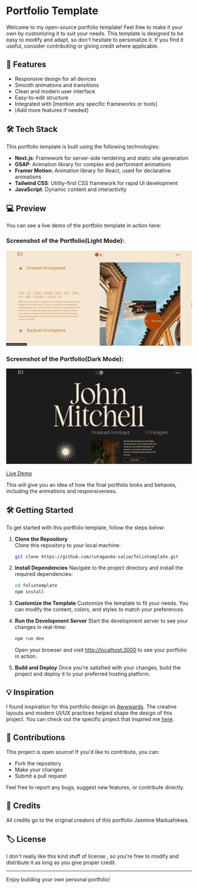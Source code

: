 # Portfolio Template

Welcome to my open-source portfolio template! Feel free to make it your own by customizing it to suit your needs. This template is designed to be easy to modify and adapt, so don't hesitate to personalize it. If you find it useful, consider contributing or giving credit where applicable.

## 🚀 Features

- Responsive design for all devices
- Smooth animations and transitions
- Clean and modern user interface
- Easy-to-edit structure
- Integrated with [mention any specific frameworks or tools]
- [Add more features if needed]

## 🛠️ Tech Stack

This portfolio template is built using the following technologies:

- **Next.js**: Framework for server-side rendering and static site generation
- **GSAP**: Animation library for complex and performant animations
- **Framer Motion**: Animation library for React, used for declarative animations
- **Tailwind CSS**: Utility-first CSS framework for rapid UI development
- **JavaScript**: Dynamic content and interactivity

## 💻 Preview

You can see a live demo of the portfolio template in action here:

### Screenshot of the Portfolio(Light Mode):
![Portfolio Screenshot](public/preview/preview2.png)


### Screenshot of the Portfolio(Dark Mode):
![Portfolio Screenshot](public/preview/preview1.png)

[Live Demo](https://foliotemplate.vercel.app)

This will give you an idea of how the final portfolio looks and behaves, including the animations and responsiveness.

## 🛠️ Getting Started

To get started with this portfolio template, follow the steps below:

1. **Clone the Repository**  
   Clone this repository to your local machine:

   ```bash
   git clone https://github.com/rutaganda-salim/foliotemplate.git
   ```
2. **Install Dependencies**
   Navigate to the project directory and install the required dependencies:
   ```bash
   cd foliotemplate
   npm install
   ```
3. **Customize the Template**
   Customize the template to fit your needs. You can modify the content, colors, and styles to match your preferences.
4. **Run the Development Server**
   Start the development server to see your changes in real-time:
   ```bash
   npm run dev
   ```
   Open your browser and visit [http://localhost:3000](http://localhost:3000) to see your portfolio in action.
5. **Build and Deploy**
   Once you're satisfied with your changes, build the project and deploy it to your preferred hosting platform.

## 💡 Inspiration

I found inspiration for this portfolio design on [Awwwards](https://www.jasminemaduafokwa.com). The creative layouts and modern UI/UX practices helped shape the design of this project. You can check out the specific project that inspired me [here](https://www.jasminemaduafokwa.com).

## 🤝 Contributions

This project is open source! If you'd like to contribute, you can:

- Fork the repository
- Make your changes
- Submit a pull request

Feel free to report any bugs, suggest new features, or contribute directly.

## 📝 Credits

All credits go to the original creators of this portfolio Jasmine Maduafokwa.

## 🏷️ License

I don't really like this kind stuff of license , so you're free to modify and distribute it as long as you give proper credit.

---

Enjoy building your own personal portfolio!

